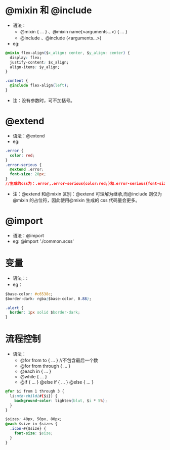 # @mixin 和 @include

- 语法：
  - @mixin <name> { ... } 、@mixin name(<arguments...>) { ... }
  - @include <name> 、@include <name>(<arguments...>)
- eg:

```css
@mixin flex-align($x_align: center, $y_align: center) {
  display: flex;
  justify-content: $x_align;
  align-items: $y_align;
}

.content {
  @include flex-align(left);
}
```

- 注：没有参数时，可不加括号。

# @extend

- 语法：@extend <selector>
- eg:

```css
.error {
  color: red;
}
.error-serious {
  @extend .error;
  font-size: 20px;
}
//生成的css为：.error,.error-serious{color:red;}和.error-serious{font-size:20px;}
```

- 注：@extend 和@mixin 区别：@extend 可理解为继承,而@include 则仅为@mixin 的占位符，因此使用@mixin 生成的 css 代码量会更多。

# @import

- 语法：@import <url>
- eg: @import './common.scss'

# 变量

- 语法：<variable>: <expression>
- eg：

```css
$base-color: #c6538c;
$border-dark: rgba($base-color, 0.88);

.alert {
  border: 1px solid $border-dark;
}
```

# 流程控制

- 语法：
  - @for <variable> from <expression> to <expression> { ... } //不包含最后一个数
  - @for <variable> from <expression> through <expression> { ... }
  - @each <variable> in <expression> { ... }
  - @while <expression> { ... }
  - @if <expression> { ... } @else if <expression> { ... } @else { ... }

```css
@for $i from 1 through 3 {
  li:nth-child(#{$i}) {
    background-color: lighten(blut, $i * 5%);
  }
}

$sizes: 40px, 50px, 80px;
@each $size in $sizes {
  .icon-#{$size} {
    font-size: $size;
  }
}
```
